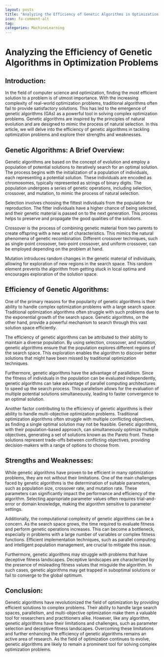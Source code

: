 ```yaml
---
layout: posts
title: "Analyzing the Efficiency of Genetic Algorithms in Optimization Problems"
icon: fa-comment-alt
tag:      
categories: MachineLearning
---
```



# Analyzing the Efficiency of Genetic Algorithms in Optimization Problems

## Introduction:

In the field of computer science and optimization, finding the most efficient solution to a problem is of utmost importance. With the increasing complexity of real-world optimization problems, traditional algorithms often fail to provide satisfactory solutions. This has led to the emergence of genetic algorithms (GAs) as a powerful tool in solving complex optimization problems. Genetic algorithms are inspired by the principles of natural evolution and are designed to mimic the process of natural selection. In this article, we will delve into the efficiency of genetic algorithms in tackling optimization problems and explore their strengths and weaknesses.

## Genetic Algorithms: A Brief Overview:

Genetic algorithms are based on the concept of evolution and employ a population of potential solutions to iteratively search for an optimal solution. The process begins with the initialization of a population of individuals, each representing a potential solution. These individuals are encoded as chromosomes, typically represented as strings of binary digits. The population undergoes a series of genetic operations, including selection, crossover, and mutation, to mimic the process of natural selection.

Selection involves choosing the fittest individuals from the population for reproduction. The fitter individuals have a higher chance of being selected, and their genetic material is passed on to the next generation. This process helps to preserve and propagate the good qualities of the solutions.

Crossover is the process of combining genetic material from two parents to create offspring with a new set of characteristics. This mimics the natural phenomena of genetic recombination. Different crossover techniques, such as single-point crossover, two-point crossover, and uniform crossover, can be employed depending on the problem at hand.

Mutation introduces random changes in the genetic material of individuals, allowing for exploration of new regions in the search space. This random element prevents the algorithm from getting stuck in local optima and encourages exploration of the solution space.

## Efficiency of Genetic Algorithms:

One of the primary reasons for the popularity of genetic algorithms is their ability to handle complex optimization problems with a large search space. Traditional optimization algorithms often struggle with such problems due to the exponential growth of the search space. Genetic algorithms, on the other hand, provide a powerful mechanism to search through this vast solution space efficiently.

The efficiency of genetic algorithms can be attributed to their ability to maintain a diverse population. By using selection, crossover, and mutation, genetic algorithms ensure that the population explores different regions of the search space. This exploration enables the algorithm to discover better solutions that might have been missed by traditional optimization techniques.

Furthermore, genetic algorithms have the advantage of parallelism. Since the fitness of individuals in the population can be evaluated independently, genetic algorithms can take advantage of parallel computing architectures to speed up the search process. This parallelism allows for the evaluation of multiple potential solutions simultaneously, leading to faster convergence to an optimal solution.

Another factor contributing to the efficiency of genetic algorithms is their ability to handle multi-objective optimization problems. Traditional optimization algorithms often struggle with multiple conflicting objectives, as finding a single optimal solution may not be feasible. Genetic algorithms, with their population-based approach, can simultaneously optimize multiple objectives, generating a set of solutions known as the Pareto front. These solutions represent trade-offs between conflicting objectives, providing decision-makers with a range of options to choose from.

## Strengths and Weaknesses:

While genetic algorithms have proven to be efficient in many optimization problems, they are not without their limitations. One of the main challenges faced by genetic algorithms is the determination of suitable parameters, such as population size, crossover rate, and mutation rate. These parameters can significantly impact the performance and efficiency of the algorithm. Selecting appropriate parameter values often requires trial-and-error or domain knowledge, making the algorithm sensitive to parameter settings.

Additionally, the computational complexity of genetic algorithms can be a concern. As the search space grows, the time required to evaluate fitness and perform genetic operations increases. This can become a bottleneck, especially in problems with a large number of variables or complex fitness functions. Efficient implementation techniques, such as parallel computing and intelligent population management, are crucial to mitigate this issue.

Furthermore, genetic algorithms may struggle with problems that have deceptive fitness landscapes. Deceptive landscapes are characterized by the presence of misleading fitness values that misguide the algorithm. In such cases, genetic algorithms may get trapped in suboptimal solutions or fail to converge to the global optimum.

## Conclusion:

Genetic algorithms have revolutionized the field of optimization by providing efficient solutions to complex problems. Their ability to handle large search spaces, parallelism, and multi-objective optimization make them a valuable tool for researchers and practitioners alike. However, like any algorithm, genetic algorithms have their limitations and challenges, such as parameter selection and deceptive fitness landscapes. Overcoming these limitations and further enhancing the efficiency of genetic algorithms remains an active area of research. As the field of optimization continues to evolve, genetic algorithms are likely to remain a prominent tool for solving complex optimization problems.